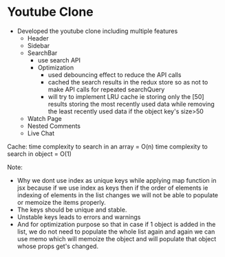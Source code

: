 # Youtube Clone

- Developed the youtube clone including multiple features 
    - Header 
    - Sidebar 
    - SearchBar 
        - use search API
        - Optimization
            - used debouncing effect to reduce the API calls 
            - cached the search results in the redux store so as not to make API calls for repeated searchQuery
            - will try to implement LRU cache ie storing only the [50] results storing the most recently used data while removing the least recently used data if the object key's size>50
    - Watch Page
    - Nested Comments
    - Live Chat 


Cache:
time complexity to search in an array = O(n) 
time complexity to search in object = O(1)

Note: 
- Why we dont use index as unique keys while applying map function in jsx because if we use index as keys then if the order of elements ie indexing of elements in the list changes we will not be able to populate or memoize the items properly. 
- The keys should be unique and stable.
- Unstable keys leads to errors and warnings
- And for optimization purpose so that in case if 1 object is added in the list, we do not need to populate the whole list again and again we can use memo which will memoize the object and will populate that object whose props get's changed.

